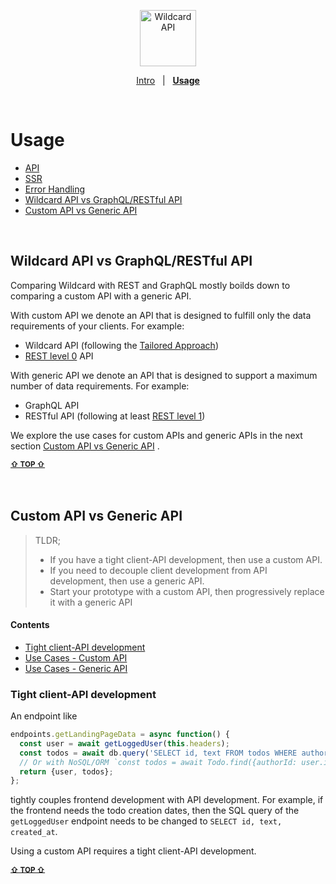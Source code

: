 <!---






    WARNING, READ THIS.
    This is a computed file. Do not edit.
    Edit `/docs/usage.template.md` instead.












    WARNING, READ THIS.
    This is a computed file. Do not edit.
    Edit `/docs/usage.template.md` instead.












    WARNING, READ THIS.
    This is a computed file. Do not edit.
    Edit `/docs/usage.template.md` instead.












    WARNING, READ THIS.
    This is a computed file. Do not edit.
    Edit `/docs/usage.template.md` instead.












    WARNING, READ THIS.
    This is a computed file. Do not edit.
    Edit `/docs/usage.template.md` instead.






-->
<p align="center">
  <a href="/../../#readme">
    <img src="https://github.com/brillout/wildcard-api/raw/master/docs/images/logo-with-text.svg?sanitize=true" height=90 alt="Wildcard API"/>
  </a>
</p>
<p align='center'><a href="/../../#readme">Intro</a> &nbsp; | &nbsp; <a href="/docs/usage.md#readme"><b>Usage</b></a></p>
&nbsp;

# Usage

 - [API](#api)
 - [SSR](#ssr)
 - [Error Handling](#error-handling)
 - [Wildcard API vs GraphQL/RESTful API](#wildcard-api-vs-graphqlrestful-api)
 - [Custom API vs Generic API](#custom-api-vs-generic-api)


<br/>

## Wildcard API vs GraphQL/RESTful API

Comparing Wildcard with REST and GraphQL mostly boilds down to comparing a custom API with a generic API.

With custom API we denote an API that is designed to fulfill only the data requirements of your clients.
For example:
 - Wildcard API (following the [Tailored Approach](#tailored-approach))
 - [REST level 0](https://martinfowler.com/articles/richardsonMaturityModel.html#level0) API

With generic API we denote an API that is designed to support a maximum number of data requirements.
For example:
 - GraphQL API
 - RESTful API (following at least [REST level 1](https://martinfowler.com/articles/richardsonMaturityModel.html#level1))

We explore the use cases for custom APIs and generic APIs in the next section
[Custom API vs Generic API](#custom-api-vs-generic-api)
.

<b><sub><a href="#usage">&#8679; TOP  &#8679;</a></sub></b>
<br/>
<br/>
<br/>






## Custom API vs Generic API

> TLDR;
>  - If you have a tight client-API development, then use a custom API.
>  - If you need to decouple client development from API development, then use a generic API.
>  - Start your prototype with a custom API, then progressively replace it with a generic API
#### Contents

 - [Tight client-API development](#tight-client-api-development)
 - [Use Cases - Custom API](#use-cases--custom-api)
 - [Use Cases - Generic API](#use-cases--generic-api)

### Tight client-API development

An endpoint like

~~~js
endpoints.getLandingPageData = async function() {
  const user = await getLoggedUser(this.headers);
  const todos = await db.query('SELECT id, text FROM todos WHERE authorId = ${user.id};');
  // Or with NoSQL/ORM `const todos = await Todo.find({authorId: user.id}, {fields: ['id', 'text']});`
  return {user, todos};
};
~~~

tightly couples frontend development with API development.
For example, if the frontend needs the todo creation dates,
then the SQL query of the `getLoggedUser` endpoint needs to be changed to `SELECT id, text, created_at`.

Using a custom API requires a tight client-API development.

<b><sub><a href="#usage">&#8679; TOP  &#8679;</a></sub></b>
<br/>
<br/>
<br/>









<!---






    WARNING, READ THIS.
    This is a computed file. Do not edit.
    Edit `/docs/usage.template.md` instead.












    WARNING, READ THIS.
    This is a computed file. Do not edit.
    Edit `/docs/usage.template.md` instead.












    WARNING, READ THIS.
    This is a computed file. Do not edit.
    Edit `/docs/usage.template.md` instead.












    WARNING, READ THIS.
    This is a computed file. Do not edit.
    Edit `/docs/usage.template.md` instead.












    WARNING, READ THIS.
    This is a computed file. Do not edit.
    Edit `/docs/usage.template.md` instead.






-->
